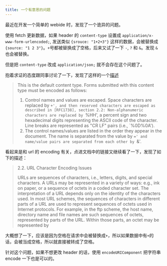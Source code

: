 ```yaml
---
title: 一个有意思的问题
---
```


最近在开发一个简单的 webide 时，发现了一个诡异的问题。

使用 fetch 更新数据，如果 header 的 `content-type` 设置成 `application/x-www-form-urlencoded;`, 发送类似 `{srouce:
"1+2+3"}` 这样的数据，会被替换成 `{source: "1 2 3"}`。`+`号都被替换成了空格，后来又试了一下 `-`, `?` 和 `&`。发现 `&`
也会被替换。

但是把 `content-type` 改成 `application/json;` 就不会存在这个问题了。

抱着求证的态度跟同事讨论了一下，发现了这样的一个[描述](https://www.w3.org/TR/html401/interact/forms.html#form-content-type)

> This is the default content type. Forms submitted with this content type must be encoded as follows:
> 
> 1. Control names and values are escaped. Space characters are replaced by `+', and then reserved characters are escaped as described in [RFC1738], section 2.2: Non-alphanumeric characters are replaced by `%HH', a percent sign and two hexadecimal digits representing the ASCII code of the character. Line breaks are represented as "CR LF" pairs (i.e., `%0D%0A').
> 2. The control names/values are listed in the order they appear in the document. The name is separated from the value by `=' and name/value pairs are separated from each other by `&'.

看起来是和 url 的 encoding 有关，点进文档中的链接又继续看了一下，发现了如下的描述：

> 2.2. URL Character Encoding Issues
> 
> URLs are sequences of characters, i.e., letters, digits, and special
   characters. A URLs may be represented in a variety of ways: e.g., ink
   on paper, or a sequence of octets in a coded character set. The
   interpretation of a URL depends only on the identity of the
   characters used.
 > In most URL schemes, the sequences of characters in different parts
   of a URL are used to represent sequences of octets used in Internet
   protocols. For example, in the ftp scheme, the host name, directory
   name and file names are such sequences of octets, represented by
   parts of the URL.  Within those parts, an octet may be represented by

大概想了一下，应该是因为空格在请求中会被替换成`+`，所以如果数据中有`+`的话，会被当成空格，所以就直接被转成了空格。

针对这个问题，如果不想更改 header 的话，使用 `encodeURIComponent` 把字符串 encode 一下也是可以的。
